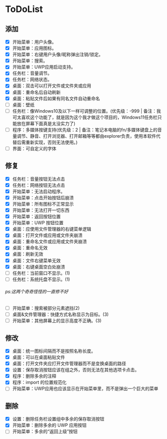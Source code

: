 # ToDoList

## 添加

- [X]  开始菜单：用户头像。
- [X]  开始菜单：应用图标。
- [X]  开始菜单：右键用户头像/昵称弹出注销/锁定。
- [X]  开始菜单：搜索。
- [X]  开始菜单：UWP应用启动支持。
- [X]  任务栏：音量调节。
- [X]  任务栏：网络状态。
- [X]  桌面：双击可以打开文件或文件夹或应用
- [X]  桌面：重命名后自动刷新
- [X]  桌面：粘贴文件后如果有同名文件自动重命名
- [ ]  桌面：壁纸
- [ ]  任务栏：像Windows10及以下一样可调整的位置。(优先级：-999 | 备注：我可太喜欢这个功能了，就是因为这个我才做这个项目的，Windows11任务栏只能放在屏幕下面真是太没实力了)
- [ ]  程序：多媒体按键支持(优先级：2 | 备注：笔记本电脑的fn/多媒体键盘上的音量调节、静音、打开浏览器、打开邮箱等等都由explorer负责，使用本软件代替后需重新实现，否则无法使用。)
- [ ]  界面：可自定义的字体

## 修复

 - [X] 任务栏：音量按钮无法点击
 - [X] 任务栏：网络按钮无法点击
 - [X] 开始菜单：无法启动程序。
 - [X] 开始菜单：点击开始按钮后崩溃
 - [X] 开始菜单：所有图标不正常显示
 - [X] 开始菜单：无法打开一切东西
 - [X] 开始菜单：返回按钮位置
 - [X] 开始菜单：UWP 按钮位置
 - [X] 桌面：应使用文件管理器的右键菜单逻辑
 - [X] 桌面：打开文件或应用或文件夹崩溃
 - [X] 桌面：重命名文件或应用或文件夹崩溃
 - [X] 桌面：重命名无效
 - [X] 桌面：刷新无效
 - [X] 桌面：文件右键菜单无效
 - [X] 桌面：右键桌面空白处崩溃
 - [ ] 任务栏：当前窗口不显示。(1)
 - [ ] 任务栏：系统托盘不显示。(1)
###### ps:这两个奇奇怪怪的一直修不好
 - [ ] 开始菜单：搜索被部分元素遮挡(2)
 - [ ] 桌面&文件管理器：快捷方式名称显示为目标。(3)
 - [ ] 开始菜单：其他屏幕上的显示高度不正确。(3)

## 修改

 - [X] 桌面：统一图标间隔而不是按照名称长度。
 - [X] 桌面：可以在桌面粘贴文件
 - [X] 桌面：打开文件夹应打开文件管理器而不是变换桌面的路径
 - [X] 设置：保存取消按钮应该在组之外，否则无法在其他选项卡点击。
 - [X] 程序：删除多余的注释
 - [X] 程序：import 的位置规范化
 - [ ] 开始菜单：UWP应用也应该显示在开始菜单里，而不是弹出一个巨大的菜单

## 删除

 - [X] 设置：删除任务栏设置组中多余的保存取消按钮
 - [X] 开始菜单：删除多余的 UWP 应用按钮
 - [ ] 开始菜单：多余的“返回上级”按钮
